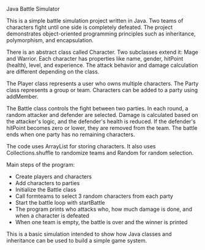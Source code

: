 Java Battle Simulator

This is a simple battle simulation project written in Java. Two teams of characters fight until one side is completely defeated. The project demonstrates object-oriented programming principles such as inheritance, polymorphism, and encapsulation.

There is an abstract class called Character. Two subclasses extend it: Mage and Warrior. Each character has properties like name, gender, hitPoint (health), level, and experience. The attack behavior and damage calculation are different depending on the class.

The Player class represents a user who owns multiple characters. The Party class represents a group or team. Characters can be added to a party using addMember.

The Battle class controls the fight between two parties. In each round, a random attacker and defender are selected. Damage is calculated based on the attacker's logic, and the defender's health is reduced. If the defender's hitPoint becomes zero or lower, they are removed from the team. The battle ends when one party has no remaining characters.

The code uses ArrayList for storing characters. It also uses Collections.shuffle to randomize teams and Random for random selection.

Main steps of the program:
- Create players and characters
- Add characters to parties
- Initialize the Battle class
- Call formteams to select 3 random characters from each party
- Start the battle loop with startBattle
- The program prints who attacks who, how much damage is done, and when a character is defeated
- When one team is empty, the battle is over and the winner is printed

This is a basic simulation intended to show how Java classes and inheritance can be used to build a simple game system.
